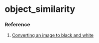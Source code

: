 # object_similarity

### Reference
1. [Converting an image to black and white](https://techtutorialsx.com/2019/04/13/python-opencv-converting-image-to-black-and-white/)